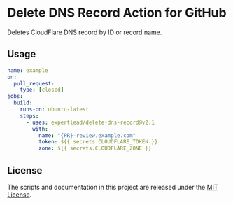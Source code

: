 # Delete DNS Record Action for GitHub

Deletes CloudFlare DNS record by ID or record name.

## Usage

```yaml
name: example
on:
  pull_request:
    type: [closed]
jobs:
  build:
    runs-on: ubuntu-latest
    steps:
      - uses: expertlead/delete-dns-record@v2.1
        with:
          name: "{PR}-review.example.com"
          token: ${{ secrets.CLOUDFLARE_TOKEN }}
          zone: ${{ secrets.CLOUDFLARE_ZONE }}
```

## License

The scripts and documentation in this project are released under the [MIT License](LICENSE).
